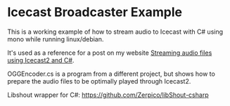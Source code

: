 # Icecast Broadcaster Example

This is a working example of how to stream audio to Icecast with C# using mono while running linux/debian. 

It's used as a reference for a post on my website [Streaming audio files using Icecast2 and C#](http://jonoie.com/2019/01/23/streaming-audio-files-using-icecast2-and-c-.php).

OGGEncoder.cs is a program from a different project, but shows how to prepare the audio files to be optimally played through Icecast2.

Libshout wrapper for C#: https://github.com/Zerpico/libShout-csharp